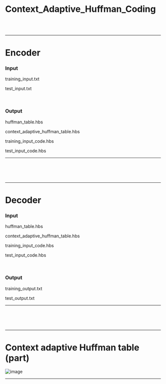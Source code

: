 # Context_Adaptive_Huffman_Coding

<br><br>
<hr>
<h1>Encoder</h1>

<h3>Input</h3>

training_input.txt

test_input.txt

<br>

<h3>Output</h3>

huffman_table.hbs

context_adaptive_huffman_table.hbs

training_input_code.hbs

test_input_code.hbs

<hr>
<br><br><br>

<hr>



<h1>Decoder</h1>

<h3>Input</h3>

huffman_table.hbs

context_adaptive_huffman_table.hbs

training_input_code.hbs

test_input_code.hbs

<br>
<h3>Output</h3>

training_output.txt

test_output.txt

<hr>
<br><br><br>

<hr>
<h1>Context adaptive Huffman table (part)</h1>

![image](https://user-images.githubusercontent.com/37769713/102015825-313c5a80-3da1-11eb-8c5e-8beb0bb8ba6c.png)

<hr>
<br><br>
